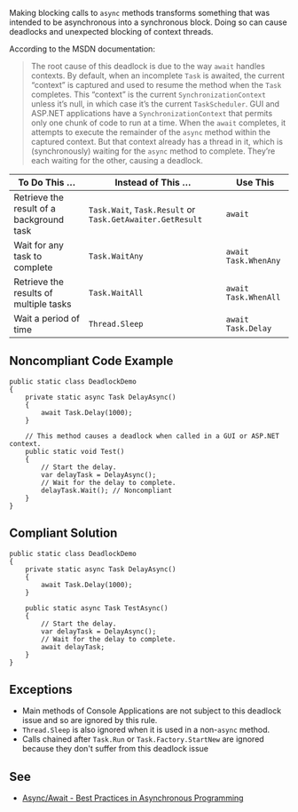 
Making blocking calls to `async` methods transforms something that was intended to be asynchronous into a synchronous block. Doing so can cause deadlocks and unexpected blocking of context threads.

According to the MSDN documentation:


> The root cause of this deadlock is due to the way `await` handles contexts. By default, when an incomplete `Task` is   awaited, the current “context” is captured and used to resume the method when the `Task` completes. This “context” is the current   `SynchronizationContext` unless it’s null, in which case it’s the current `TaskScheduler`. GUI and ASP.NET applications have a   `SynchronizationContext` that permits only one chunk of code to run at a time. When the `await` completes, it attempts to   execute the remainder of the `async` method within the captured context. But that context already has a thread in it, which is   (synchronously) waiting for the `async` method to complete. They’re each waiting for the other, causing a deadlock.



| To Do This … | Instead of This … | Use This |
| --- | --- | --- |
| Retrieve the result of a background task | `Task.Wait`, `Task.Result` or `Task.GetAwaiter.GetResult` | `await` |
| Wait for any task to complete | `Task.WaitAny` | `await Task.WhenAny` |
| Retrieve the results of multiple tasks | `Task.WaitAll` | `await Task.WhenAll` |
| Wait a period of time | `Thread.Sleep` | `await Task.Delay` |


## Noncompliant Code Example


    public static class DeadlockDemo
    {
        private static async Task DelayAsync()
        {
            await Task.Delay(1000);
        }
    
        // This method causes a deadlock when called in a GUI or ASP.NET context.
        public static void Test()
        {
            // Start the delay.
            var delayTask = DelayAsync();
            // Wait for the delay to complete.
            delayTask.Wait(); // Noncompliant
        }
    }


## Compliant Solution


    public static class DeadlockDemo
    {
        private static async Task DelayAsync()
        {
            await Task.Delay(1000);
        }
    
        public static async Task TestAsync()
        {
            // Start the delay.
            var delayTask = DelayAsync();
            // Wait for the delay to complete.
            await delayTask;
        }
    }


## Exceptions

- Main methods of Console Applications are not subject to this deadlock issue and so are ignored by this rule.
- `Thread.Sleep` is also ignored when it is used in a non-`async` method.
- Calls chained after `Task.Run` or `Task.Factory.StartNew` are ignored because they don't suffer from this deadlock issue


## See

- [Async/Await - Best Practices in Asynchronous Programming](https://msdn.microsoft.com/en-us/magazine/jj991977.aspx)

